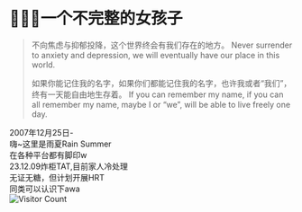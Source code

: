 # 🏳️‍⚧️🍥一个不完整的女孩子
> 不向焦虑与抑郁投降，这个世界终会有我们存在的地方。
> Never surrender to anxiety and depression, we will eventually have our place in this world.
>
> 如果你能记住我的名字，如果你们都能记住我的名字，也许我或者“我们”，终有一天能自由地生存着。
> If you can remember my name, if you can all remember my name, maybe I or “we”, will be able to live freely one day.

 
2007年12月25日-  
嗨~这里是雨夏Rain Summer  
在各种平台都有脚印w   
23.12.09炸柜TAT,目前家人冷处理  
无证无糖，但计划开展HRT  
同类可以认识下awa  
![Visitor Count](https://profile-counter.glitch.me/gsmabc/count.svg)
